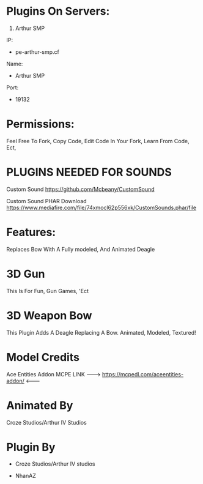 # Plugins On Servers:

1. Arthur SMP

IP:
* pe-arthur-smp.cf

Name:
* Arthur SMP

Port:
* 19132

# Permissions:

Feel Free To Fork,
Copy Code, 
Edit Code In Your Fork,
Learn From Code, Ect,

# PLUGINS NEEDED FOR SOUNDS

Custom Sound 
https://github.com/Mcbeany/CustomSound

Custom Sound PHAR Download 
https://www.mediafire.com/file/74xmocl62p556xk/CustomSounds.phar/file

# Features:

Replaces Bow With A Fully modeled, And Animated Deagle

# 3D Gun
This Is For Fun, Gun Games, 'Ect

# 3D Weapon Bow
This Plugin Adds A Deagle Replacing A Bow.
Animated, Modeled, Textured!

# Model Credits
Ace Entities Addon MCPE
 LINK --->  https://mcpedl.com/aceentities-addon/  <---
 
# Animated By
  Croze Studios/Arthur IV Studios
  
# Plugin By
* Croze Studios/Arthur IV studios

* NhanAZ
